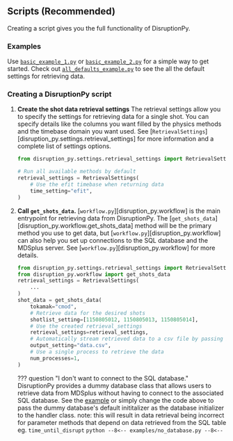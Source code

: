 
## Scripts (Recommended)
Creating a script gives you the full functionality of DisruptionPy. 

### Examples
Use [`basic_example_1.py`](https://github.com/MIT-PSFC/disruption-py/blob/main/examples/basic_example_1.py) or [`basic_example_2.py`](https://github.com/MIT-PSFC/disruption-py/blob/main/examples/basic_example_2.py) for a simple way to get started. Check out [`all_defaults_example.py`](https://github.com/MIT-PSFC/disruption-py/blob/main/examples/all_defaults_example.py) to see the all the default settings for retrieving data. 

### Creating a DisruptionPy script
1. **Create the shot data retrieval settings**
	The retrieval settings allow you to specify the settings for retrieving data for a single shot. You can specify details like the columns you want filled by the physics methods and the timebase domain you want used. See [`RetrievalSettings`][disruption_py.settings.retrieval_settings] for more information and a complete list of settings options.

	```python
	from disruption_py.settings.retrieval_settings import RetrievalSettings

	# Run all available methods by default
	retrieval_settings = RetrievalSettings(
		# Use the efit timebase when returning data
		time_setting="efit",
	)
	```

2. **Call `get_shots_data`.** 
	[`workflow.py`][disruption_py.workflow] is the main entrypoint for retrieving data from DisruptionPy. The [`get_shots_data`][disruption_py.workflow.get_shots_data] method will be the primary method you use to get data, but [`workflow.py`][disruption_py.workflow] can also help you set up connections to the SQL database and the MDSplus server. See [`workflow.py`][disruption_py.workflow] for more details.
	```python
	from disruption_py.settings.retrieval_settings import RetrievalSettings
	from disruption_py.workflow import get_shots_data
	retrieval_settings = RetrievalSettings(
		...
	)
	shot_data = get_shots_data(
		tokamak="cmod",
		# Retrieve data for the desired shots
		shotlist_setting=[1150805012, 1150805013, 1150805014],
		# Use the created retrieval_settings
		retrieval_settings=retrieval_settings,
		# Automatically stream retrieved data to a csv file by passing in a file path ending in .csv
		output_setting="data.csv",
		# Use a single process to retrieve the data
		num_processes=1,
	)
	```

	??? question "I don't want to connect to the SQL database."
		DisruptionPy provides a dummy database class that allows users to retrieve data from MDSplus
		without having to connect to the associated SQL database. See the [example](https://github.com/MIT-PSFC/disruption-py/blob/main/examples/no_database.py) or simply change the code above to pass
		the dummy database's default inititalizer as the database initializer to the handler class.
		note: this will result in data retrieval being incorrect for parameter methods that depend on 
		data retrieved from the SQL table eg. `time_until_disrupt`
		```python
		--8<--
		examples/no_database.py
		--8<--
		```